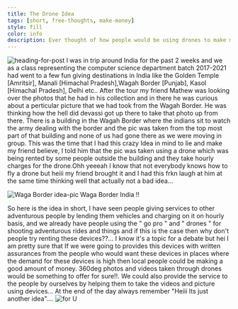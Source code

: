 ```yaml
---
title: The Drone Idea
tags: [short, free-thoughts, make-money]
style: fill
color: info
description: Ever thought of how people would be using drones to make money for themself? I just had this idea popping up in my mind some days before....
---
```


![heading-for-post](https://i.ibb.co/QmkG2KN/The-drone-idea.png)
I was in trip around India for the past 2 weeks and we as a class representing the computer science department batch 2017-2021 had went to a few fun giving destinations in India like the Golden Temple [Amritsir], Manali [Himachal Pradesh],Wagah Border [Punjab], Kasol [Himachal Pradesh], Delhi etc.. After the tour my friend Mathew was looking over the photos that he had in his collection and in there he was curious about a perticular picture that we had took from the Wagah Border. He was thinking how the hell did devassi got up there to take that photo up from there. There is a building in the Wagah Border where the indians sit to watch the army dealing with the border and the pic was taken from the top most part of that building and none of us had gone there as we were moving in group. This was the time that I had this crazy Idea in mind to lie and make my friend believe, I told him that the pic was taken using a drone which was being rented by some people outside the building and they take hourly charges for the drone.Ohh yeeeah I know that not everybody knows how to fly a drone but heiii my friend brought it and I had this frkn laugh at him at the same time thinking well that actually not a bad idea...

![Waga Border idea-pic](https://www.goodridestories.com/wp-content/uploads/2020/01/P1120341-1024x576.jpg)
Waga Border India !!

So here is the idea in short, I have seen people giving services to other adventurous people by lending them vehicles and charging on it on hourly basis, and we already have people using the " go pro " and " drones " for shooting adventurous rides and things and if this is the case then why don't people try renting these devices??... I know it's a topic for a debate but hei I am pretty sure that If we were going to provides this devices with written assurances from the people who would want these devices in places where the demand for these devices is high then local people could be making a good amount of money. 360deg photos and videos taken through drones would be something to offer for sure!!. We could also provide the service to the people by ourselves by helping them to take the videos and picture using devices... At the end of the day always remember "Heiii Its just another idea"....
![for U](https://i.ibb.co/DVS0TF0/33.png)
